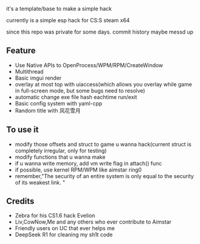 it's a template/base to make a simple hack

currently is a simple esp hack for CS:S steam x64

since this repo was private for some days. commit history maybe messd up
## Feature 
- Use Native APIs to OpenProcess/WPM/RPM/CreateWindow
- Multithread
- Basic imgui render
- overlay at most top with uiaccess(which allows you overlay while game in full-screen mode, but some bugs need to resolve)
- automatic change exe file hash eachtime run/exit
- Basic config system with yaml-cpp
- Random title with 风花雪月
## To use it
- modify those offsets and struct to game u wanna hack(current struct is completely irregular, only for testing)
- modify functions that u wanna make
- if u wanna write memory, add vm write flag in attach() func
- if possible, use kernel RPM/WPM like aimstar ring0
- remember,"The security of an entire system is only equal to the security of its weakest link.
"
## Credits
- Zebra for his CS1.6 hack Evelion
- Liv,CowNow,Me and any others who ever contribute to Aimstar
- Friendly users on UC that ever helps me
- DeepSeek R1 for cleaning my sh1t code
